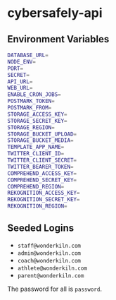# cybersafely-api

## Environment Variables

```bash
DATABASE_URL=
NODE_ENV=
PORT=
SECRET=
API_URL=
WEB_URL=
ENABLE_CRON_JOBS=
POSTMARK_TOKEN=
POSTMARK_FROM=
STORAGE_ACCESS_KEY=
STORAGE_SECRET_KEY=
STORAGE_REGION=
STORAGE_BUCKET_UPLOAD=
STORAGE_BUCKET_MEDIA=
TEMPLATE_APP_NAME=
TWITTER_CLIENT_ID=
TWITTER_CLIENT_SECRET=
TWITTER_BEARER_TOKEN=
COMPREHEND_ACCESS_KEY=
COMPREHEND_SECRET_KEY=
COMPREHEND_REGION=
REKOGNITION_ACCESS_KEY=
REKOGNITION_SECRET_KEY=
REKOGNITION_REGION=
```

## Seeded Logins

- `staff@wonderkiln.com`
- `admin@wonderkiln.com`
- `coach@wonderkiln.com`
- `athlete@wonderkiln.com`
- `parent@wonderkiln.com`

The password for all is `password`.
